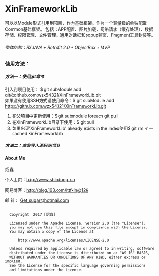 # XinFrameworkLib

 可以以Module形式引用到项目，作为基础框架。作为一个轻量级的单独配置Common基础框架。
 包括：APP配置、图片加载，网络请求（缓存处理）、数据存储、权限管理、文件管理、通用对话框和popup弹窗、Fragment工具封装等。



###### 整体结构：RXJAVA + Retrofit 2.0 + ObjectBox + MVP


###  使用方法：
##### 方法一：使用git命令

引入到项目使用： $ git subModule add git@github.com:wzx54321/XinFrameworkLib.git  
如果没有使用SSH方式请使用命令：$ git subModule add https://github.com/wzx54321/XinFrameworkLib.git
1) 在父项目中更新使用：$ git submodule foreach git pull
2) 在XinFrameworkLib目录下使用：$ git pull
3) 如果出现'XinFrameworkLib' already exists in the index使用$ git rm -r --cached XinFrameworkLib

#####   方法二：直接导入源码到项目




####







#### About Me

炤鑫

个人主页：http://www.shindong.xin

网易博客：http://blog.163.com/ittfxin@126

邮    箱： Get_sugar@hotmail.com


```

  Copyright  2017 [炤鑫]

  Licensed under the Apache License, Version 2.0 (the "License");
  you may not use this file except in compliance with the License.
  You may obtain a copy of the License at

      http://www.apache.org/licenses/LICENSE-2.0

  Unless required by applicable law or agreed to in writing, software
  distributed under the License is distributed on an "AS IS" BASIS,
  WITHOUT WARRANTIES OR CONDITIONS OF ANY KIND, either express or implied.
  See the License for the specific language governing permissions
  and limitations under the License.

```
